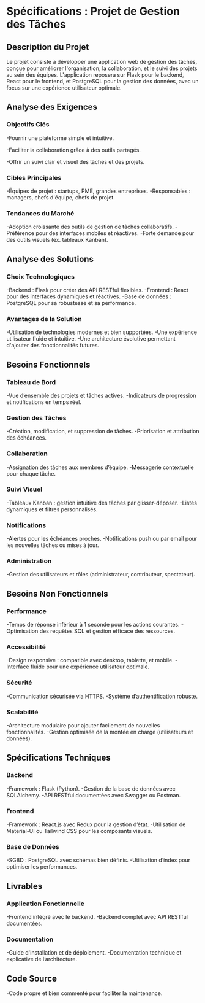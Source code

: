 # Spécifications : Projet de Gestion des Tâches
## Description du Projet
Le projet consiste à développer une application web de gestion des tâches, conçue pour améliorer l'organisation, la collaboration, et le suivi des projets au sein des équipes. L'application reposera sur Flask pour le backend, React pour le frontend, et PostgreSQL pour la gestion des données, avec un focus sur une expérience utilisateur optimale.

## Analyse des Exigences
### Objectifs Clés
-Fournir une plateforme simple et intuitive.

-Faciliter la collaboration grâce à des outils partagés.

-Offrir un suivi clair et visuel des tâches et des projets.
### Cibles Principales
-Équipes de projet : startups, PME, grandes entreprises.
-Responsables : managers, chefs d'équipe, chefs de projet.
### Tendances du Marché
-Adoption croissante des outils de gestion de tâches collaboratifs.
-Préférence pour des interfaces mobiles et réactives.
-Forte demande pour des outils visuels (ex. tableaux Kanban).
## Analyse des Solutions
### Choix Technologiques
-Backend : Flask pour créer des API RESTful flexibles.
-Frontend : React pour des interfaces dynamiques et réactives.
-Base de données : PostgreSQL pour sa robustesse et sa performance.
### Avantages de la Solution
-Utilisation de technologies modernes et bien supportées.
-Une expérience utilisateur fluide et intuitive.
-Une architecture évolutive permettant d'ajouter des fonctionnalités futures.
## Besoins Fonctionnels
### Tableau de Bord
-Vue d’ensemble des projets et tâches actives.
-Indicateurs de progression et notifications en temps réel.
### Gestion des Tâches
-Création, modification, et suppression de tâches.
-Priorisation et attribution des échéances.
### Collaboration
-Assignation des tâches aux membres d’équipe.
-Messagerie contextuelle pour chaque tâche.
### Suivi Visuel
-Tableaux Kanban : gestion intuitive des tâches par glisser-déposer.
-Listes dynamiques et filtres personnalisés.
### Notifications
-Alertes pour les échéances proches.
-Notifications push ou par email pour les nouvelles tâches ou mises à jour.
### Administration
-Gestion des utilisateurs et rôles (administrateur, contributeur, spectateur).
## Besoins Non Fonctionnels
### Performance
-Temps de réponse inférieur à 1 seconde pour les actions courantes.
-Optimisation des requêtes SQL et gestion efficace des ressources.
### Accessibilité
-Design responsive : compatible avec desktop, tablette, et mobile.
-Interface fluide pour une expérience utilisateur optimale.
### Sécurité
-Communication sécurisée via HTTPS.
-Système d’authentification robuste.
### Scalabilité
-Architecture modulaire pour ajouter facilement de nouvelles fonctionnalités.
-Gestion optimisée de la montée en charge (utilisateurs et données).
## Spécifications Techniques
### Backend
-Framework : Flask (Python).
-Gestion de la base de données avec SQLAlchemy.
-API RESTful documentées avec Swagger ou Postman.
### Frontend
-Framework : React.js avec Redux pour la gestion d’état.
-Utilisation de Material-UI ou Tailwind CSS pour les composants visuels.
### Base de Données
-SGBD : PostgreSQL avec schémas bien définis.
-Utilisation d’index pour optimiser les performances.
## Livrables
### Application Fonctionnelle
-Frontend intégré avec le backend.
-Backend complet avec API RESTful documentées.
### Documentation
-Guide d'installation et de déploiement.
-Documentation technique et explicative de l’architecture.
## Code Source
-Code propre et bien commenté pour faciliter la maintenance.
